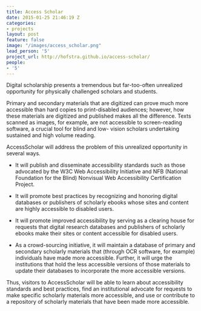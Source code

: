 ```yaml
---
title: Access Scholar
date: 2015-01-25 21:46:19 Z
categories:
- projects
layout: post
feature: false
image: "/images/access_scholar.png"
lead_person: '5'
project_url: http://hofstra.github.io/access-scholar/
people:
- '5'
---
```


Digital scholarship presents a tremendous but far-too-often unrealized opportunity for physically challenged scholars and students.

Primary and secondary materials that are digitized can prove much more accessible than hard copies to print-disabled audiences; however, how these materials are digitized and published makes all the difference.   Texts scanned as images, for example, are not accessible to screen-reading software, a crucial tool for blind and low- vision scholars undertaking sustained and high volume reading.

<!--more-->

AccessScholar will address the problem of this unrealized opportunity in several ways.

* It will publish and disseminate accessibility standards such as those advocated by the W3C Web Accessibility Initiative and NFB (National Foundation for the Blind) Nonvisual Web Accessibility Certification Project.

* It will promote best practices by recognizing and honoring digital databases or publishers of scholarly ebooks whose sites and content are highly accessible to disabled users.

* It will promote improved accessibility by serving as a clearing house for requests that digital research databases and publishers of scholarly ebooks make their sites or content accessible for disabled users.

* As a crowd-sourcing initiative, it will maintain a database of primary and secondary scholarly materials that (through OCR software, for example) individuals have made more accessible.  Further, it will urge the institutions that hold the less accessible versions of those materials to update their databases to incorporate the more accessible versions.

Thus, visitors to AccessScholar will be able to learn about accessibility standards and best practices, find an institutional advocate for requests to make specific scholarly materials more accessible, and use or contribute to a repository of scholarly materials that have been made more accessible.
